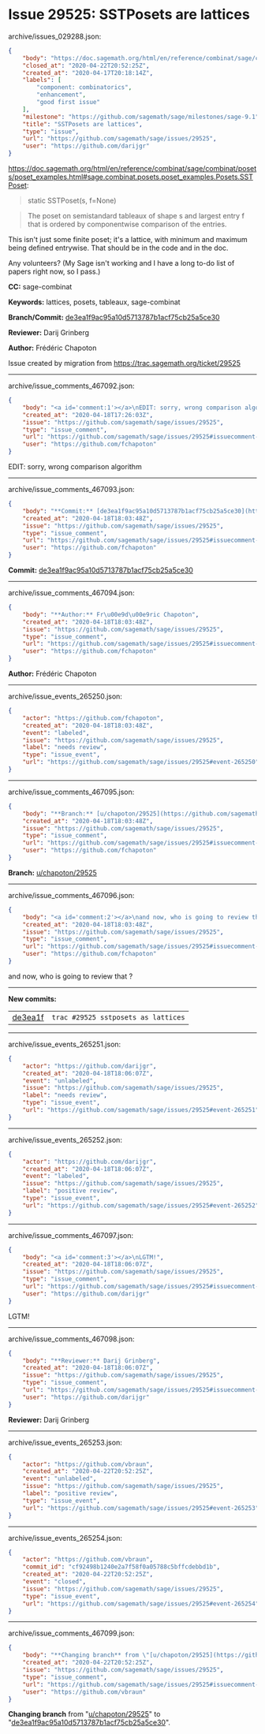 # Issue 29525: SSTPosets are lattices

archive/issues_029288.json:
```json
{
    "body": "https://doc.sagemath.org/html/en/reference/combinat/sage/combinat/posets/poset_examples.html#sage.combinat.posets.poset_examples.Posets.SSTPoset:\n\n> static SSTPoset(s, f=None)\n\n> The poset on semistandard tableaux of shape s and largest entry f that is ordered by componentwise comparison of the entries.\n\nThis isn't just some finite poset; it's a lattice, with minimum and maximum being defined entrywise. That should be in the code and in the doc.\n\nAny volunteers? (My Sage isn't working and I have a long to-do list of papers right now, so I pass.)\n\n**CC:**  sage-combinat\n\n**Keywords:** lattices, posets, tableaux, sage-combinat\n\n**Branch/Commit:** [de3ea1f9ac95a10d5713787b1acf75cb25a5ce30](https://github.com/sagemath/sagetrac-mirror/commit/de3ea1f9ac95a10d5713787b1acf75cb25a5ce30)\n\n**Reviewer:** Darij Grinberg\n\n**Author:** Fr\u00e9d\u00e9ric Chapoton\n\nIssue created by migration from https://trac.sagemath.org/ticket/29525\n\n",
    "closed_at": "2020-04-22T20:52:25Z",
    "created_at": "2020-04-17T20:18:14Z",
    "labels": [
        "component: combinatorics",
        "enhancement",
        "good first issue"
    ],
    "milestone": "https://github.com/sagemath/sage/milestones/sage-9.1",
    "title": "SSTPosets are lattices",
    "type": "issue",
    "url": "https://github.com/sagemath/sage/issues/29525",
    "user": "https://github.com/darijgr"
}
```
https://doc.sagemath.org/html/en/reference/combinat/sage/combinat/posets/poset_examples.html#sage.combinat.posets.poset_examples.Posets.SSTPoset:

> static SSTPoset(s, f=None)

> The poset on semistandard tableaux of shape s and largest entry f that is ordered by componentwise comparison of the entries.

This isn't just some finite poset; it's a lattice, with minimum and maximum being defined entrywise. That should be in the code and in the doc.

Any volunteers? (My Sage isn't working and I have a long to-do list of papers right now, so I pass.)

**CC:**  sage-combinat

**Keywords:** lattices, posets, tableaux, sage-combinat

**Branch/Commit:** [de3ea1f9ac95a10d5713787b1acf75cb25a5ce30](https://github.com/sagemath/sagetrac-mirror/commit/de3ea1f9ac95a10d5713787b1acf75cb25a5ce30)

**Reviewer:** Darij Grinberg

**Author:** Frédéric Chapoton

Issue created by migration from https://trac.sagemath.org/ticket/29525





---

archive/issue_comments_467092.json:
```json
{
    "body": "<a id='comment:1'></a>\nEDIT: sorry, wrong comparison algorithm",
    "created_at": "2020-04-18T17:26:03Z",
    "issue": "https://github.com/sagemath/sage/issues/29525",
    "type": "issue_comment",
    "url": "https://github.com/sagemath/sage/issues/29525#issuecomment-467092",
    "user": "https://github.com/fchapoton"
}
```

<a id='comment:1'></a>
EDIT: sorry, wrong comparison algorithm



---

archive/issue_comments_467093.json:
```json
{
    "body": "**Commit:** [de3ea1f9ac95a10d5713787b1acf75cb25a5ce30](https://github.com/sagemath/sagetrac-mirror/commit/de3ea1f9ac95a10d5713787b1acf75cb25a5ce30)",
    "created_at": "2020-04-18T18:03:48Z",
    "issue": "https://github.com/sagemath/sage/issues/29525",
    "type": "issue_comment",
    "url": "https://github.com/sagemath/sage/issues/29525#issuecomment-467093",
    "user": "https://github.com/fchapoton"
}
```

**Commit:** [de3ea1f9ac95a10d5713787b1acf75cb25a5ce30](https://github.com/sagemath/sagetrac-mirror/commit/de3ea1f9ac95a10d5713787b1acf75cb25a5ce30)



---

archive/issue_comments_467094.json:
```json
{
    "body": "**Author:** Fr\u00e9d\u00e9ric Chapoton",
    "created_at": "2020-04-18T18:03:48Z",
    "issue": "https://github.com/sagemath/sage/issues/29525",
    "type": "issue_comment",
    "url": "https://github.com/sagemath/sage/issues/29525#issuecomment-467094",
    "user": "https://github.com/fchapoton"
}
```

**Author:** Frédéric Chapoton



---

archive/issue_events_265250.json:
```json
{
    "actor": "https://github.com/fchapoton",
    "created_at": "2020-04-18T18:03:48Z",
    "event": "labeled",
    "issue": "https://github.com/sagemath/sage/issues/29525",
    "label": "needs review",
    "type": "issue_event",
    "url": "https://github.com/sagemath/sage/issues/29525#event-265250"
}
```



---

archive/issue_comments_467095.json:
```json
{
    "body": "**Branch:** [u/chapoton/29525](https://github.com/sagemath/sagetrac-mirror/tree/u/chapoton/29525)",
    "created_at": "2020-04-18T18:03:48Z",
    "issue": "https://github.com/sagemath/sage/issues/29525",
    "type": "issue_comment",
    "url": "https://github.com/sagemath/sage/issues/29525#issuecomment-467095",
    "user": "https://github.com/fchapoton"
}
```

**Branch:** [u/chapoton/29525](https://github.com/sagemath/sagetrac-mirror/tree/u/chapoton/29525)



---

archive/issue_comments_467096.json:
```json
{
    "body": "<a id='comment:2'></a>\nand now, who is going to review that ?\n\n---\n**New commits:**\n<table><tr><td><a href=\"https://github.com/sagemath/sagetrac-mirror/commit/de3ea1f9ac95a10d5713787b1acf75cb25a5ce30\">de3ea1f</a></td><td><code>trac #29525 sstposets as lattices</code></td></tr></table>\n",
    "created_at": "2020-04-18T18:03:48Z",
    "issue": "https://github.com/sagemath/sage/issues/29525",
    "type": "issue_comment",
    "url": "https://github.com/sagemath/sage/issues/29525#issuecomment-467096",
    "user": "https://github.com/fchapoton"
}
```

<a id='comment:2'></a>
and now, who is going to review that ?

---
**New commits:**
<table><tr><td><a href="https://github.com/sagemath/sagetrac-mirror/commit/de3ea1f9ac95a10d5713787b1acf75cb25a5ce30">de3ea1f</a></td><td><code>trac #29525 sstposets as lattices</code></td></tr></table>




---

archive/issue_events_265251.json:
```json
{
    "actor": "https://github.com/darijgr",
    "created_at": "2020-04-18T18:06:07Z",
    "event": "unlabeled",
    "issue": "https://github.com/sagemath/sage/issues/29525",
    "label": "needs review",
    "type": "issue_event",
    "url": "https://github.com/sagemath/sage/issues/29525#event-265251"
}
```



---

archive/issue_events_265252.json:
```json
{
    "actor": "https://github.com/darijgr",
    "created_at": "2020-04-18T18:06:07Z",
    "event": "labeled",
    "issue": "https://github.com/sagemath/sage/issues/29525",
    "label": "positive review",
    "type": "issue_event",
    "url": "https://github.com/sagemath/sage/issues/29525#event-265252"
}
```



---

archive/issue_comments_467097.json:
```json
{
    "body": "<a id='comment:3'></a>\nLGTM!",
    "created_at": "2020-04-18T18:06:07Z",
    "issue": "https://github.com/sagemath/sage/issues/29525",
    "type": "issue_comment",
    "url": "https://github.com/sagemath/sage/issues/29525#issuecomment-467097",
    "user": "https://github.com/darijgr"
}
```

<a id='comment:3'></a>
LGTM!



---

archive/issue_comments_467098.json:
```json
{
    "body": "**Reviewer:** Darij Grinberg",
    "created_at": "2020-04-18T18:06:07Z",
    "issue": "https://github.com/sagemath/sage/issues/29525",
    "type": "issue_comment",
    "url": "https://github.com/sagemath/sage/issues/29525#issuecomment-467098",
    "user": "https://github.com/darijgr"
}
```

**Reviewer:** Darij Grinberg



---

archive/issue_events_265253.json:
```json
{
    "actor": "https://github.com/vbraun",
    "created_at": "2020-04-22T20:52:25Z",
    "event": "unlabeled",
    "issue": "https://github.com/sagemath/sage/issues/29525",
    "label": "positive review",
    "type": "issue_event",
    "url": "https://github.com/sagemath/sage/issues/29525#event-265253"
}
```



---

archive/issue_events_265254.json:
```json
{
    "actor": "https://github.com/vbraun",
    "commit_id": "cf92498b1240e2a7f58f0a05788c5bffcdebbd1b",
    "created_at": "2020-04-22T20:52:25Z",
    "event": "closed",
    "issue": "https://github.com/sagemath/sage/issues/29525",
    "type": "issue_event",
    "url": "https://github.com/sagemath/sage/issues/29525#event-265254"
}
```



---

archive/issue_comments_467099.json:
```json
{
    "body": "**Changing branch** from \"[u/chapoton/29525](https://github.com/sagemath/sagetrac-mirror/tree/u/chapoton/29525)\" to \"[de3ea1f9ac95a10d5713787b1acf75cb25a5ce30](https://github.com/sagemath/sagetrac-mirror/commit/de3ea1f9ac95a10d5713787b1acf75cb25a5ce30)\".",
    "created_at": "2020-04-22T20:52:25Z",
    "issue": "https://github.com/sagemath/sage/issues/29525",
    "type": "issue_comment",
    "url": "https://github.com/sagemath/sage/issues/29525#issuecomment-467099",
    "user": "https://github.com/vbraun"
}
```

**Changing branch** from "[u/chapoton/29525](https://github.com/sagemath/sagetrac-mirror/tree/u/chapoton/29525)" to "[de3ea1f9ac95a10d5713787b1acf75cb25a5ce30](https://github.com/sagemath/sagetrac-mirror/commit/de3ea1f9ac95a10d5713787b1acf75cb25a5ce30)".

